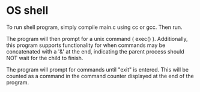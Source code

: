 # OS shell

To run shell program, simply compile main.c using cc or gcc. Then run. 

The program will then prompt for a unix command ( exec() ). Additionally, this program supports functionality for when commands may be concatenated with a '&' at the end, indicating the parent process should NOT wait for the child to finish.

The program will prompt for commands until "exit" is entered. This will be counted as a command in the command counter displayed at the end of the program.
